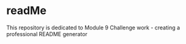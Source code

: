 # readMe
This repository is dedicated to Module 9 Challenge work - creating a professional README generator
